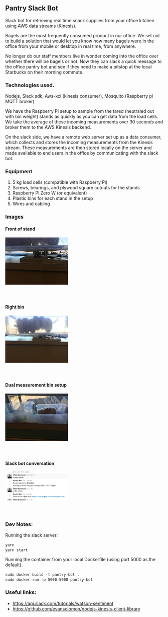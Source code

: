 Pantry Slack Bot
---

Slack bot for retrieving real time snack supplies from your office kitchen using AWS data streams (Kinesis).

Bagels are the most frequently consumed product in our office. We set out to build a solution that would let you know how many bagels were in the office from your mobile or desktop in real time, from anywhere. 

No longer do our staff members live in wonder coming into the office over whether there will be bagels or not. Now they can slack a quick message to the office pantry bot and see if they need to make a pitstop at the local Starbucks on their morning commute.

### Technologies used.

Nodejs, Slack sdk, Aws-kcl (kinesis consumer), Mosquito (Raspberry pi MQTT broker)

We have the Raspberry Pi setup to sample from the tared (neutraled out with bin weight) stands as quickly as you can get data from the load cells. We take the average of these incoming measurements over 30 seconds and broker them to the AWS Kinesis backend.

On the slack side, we have a remote web server set up as a data consumer, which collects and stores the incoming measurements from the Kinesis stream. These measurements are then stored locally on the server and made available to end users in the office by communicating with the slack bot.


### Equipment

<ol>
    <li>5 kg load cells (compatible with Raspberry Pi)</li>
    <li>Screws, bearings, and plywood square cutouts for the stands</li>
    <li>Raspberry Pi Zero W (or equivalent)</li>
    <li>Plastic bins for each stand in the setup</li>
    <li>Wires and cabling</h4>
</ol>


### Images
<h4>Front of stand</h4>
<img src="./img/stand_front.jpg" style="margin-bottom: 0 auto; width: 200px; margin-bottom: 40px"/>
<h4>Right bin</h4>
<img src="./img/setup_right.jpg" style="margin-bottom: 0 auto; width: 200px; margin-bottom: 40px"/>
<h4>Dual measurement bin setup</h4>
<img src="./img/setup.jpg" style="margin-bottom: 0 auto; width: 200px; margin-bottom: 40px"/>
<h4>Slack bot conversation</h4>
<img src="./img/bagels.jpg" style="margin-bottom: 0 auto; width: 200px; margin-bottom: 40px"/>

### Dev Notes:
Running the slack server:
```
yarn
yarn start
```

Running the container from your local Dockerfile (using port 5000 as the default).
```
sudo docker build -t pantry-bot .
sudo docker run -p 5000:5000 pantry-bot
```

### Useful links:
* https://api.slack.com/tutorials/watson-sentiment
* https://github.com/evansolomon/nodejs-kinesis-client-library
